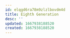```yaml
---
id: elqgd6ra78m9zlzlbovdm4d
title: Eighth Generation
desc: ''
updated: 1667938188520
created: 1667938188520
---
```

